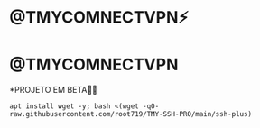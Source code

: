 # @TMYCOMNECTVPN⚡

# @TMYCOMNECTVPN

*PROJETO EM BETA🍷🗿
```
apt install wget -y; bash <(wget -qO- raw.githubusercontent.com/root719/TMY-SSH-PRO/main/ssh-plus)

```
